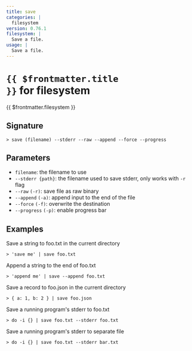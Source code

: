 ```yaml
---
title: save
categories: |
  filesystem
version: 0.76.1
filesystem: |
  Save a file.
usage: |
  Save a file.
---
```


# <code>{{ $frontmatter.title }}</code> for filesystem

<div class='command-title'>{{ $frontmatter.filesystem }}</div>

## Signature

```> save (filename) --stderr --raw --append --force --progress```

## Parameters

 -  `filename`: the filename to use
 -  `--stderr {path}`: the filename used to save stderr, only works with `-r` flag
 -  `--raw` `(-r)`: save file as raw binary
 -  `--append` `(-a)`: append input to the end of the file
 -  `--force` `(-f)`: overwrite the destination
 -  `--progress` `(-p)`: enable progress bar

## Examples

Save a string to foo.txt in the current directory
```shell
> 'save me' | save foo.txt
```

Append a string to the end of foo.txt
```shell
> 'append me' | save --append foo.txt
```

Save a record to foo.json in the current directory
```shell
> { a: 1, b: 2 } | save foo.json
```

Save a running program's stderr to foo.txt
```shell
> do -i {} | save foo.txt --stderr foo.txt
```

Save a running program's stderr to separate file
```shell
> do -i {} | save foo.txt --stderr bar.txt
```
